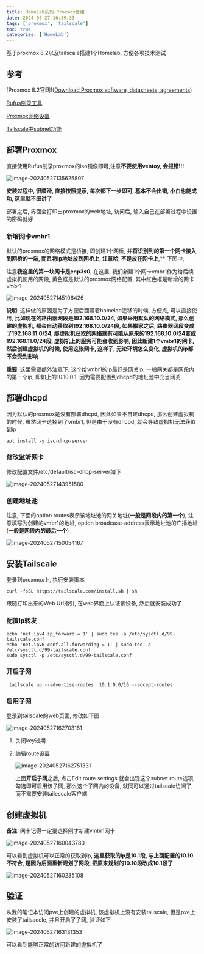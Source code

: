 ```yaml
---
title: HomeLab系列-Proxmox搭建
date: 2024-05-27 16:39:33
tags: ['proxmox', 'tailscale']
toc: true
categories: ['HomeLab']
---
```


基于proxmox 8.2以及tailscale搭建1个Homelab, 方便各项技术测试

<!--more-->

## 参考

[Proxmox 8.2官网]([Download Proxmox software, datasheets, agreements](https://www.proxmox.com/en/downloads))

[Rufus刻录工具](https://rufus.ie/zh/)

[Proxmox网络设置](https://pve-doc-cn.readthedocs.io/zh-cn/latest/chapter_system_administration/netconfig.html)

[Tailscale中subnet功能](https://tailscale.com/kb/1019/subnets)

## 部署Proxmox

直接使用Rufus刻录proxmox的iso镜像即可,注意**不要使用ventoy, 会报错!!!**

![image-20240527135625807](https://mys3.kengdie.xyz/blog/image-20240527135625807.png)

**安装过程中, 很顺滑, 直接按照提示, 每次都下一步即可, 基本不会出错, 小白也能成功, 这里就不细讲了**

部署之后, 界面会打印出proxmox的web地址, 访问后, 输入自己在部署过程中设置的密码就好

### 新增网卡vmbr1

默认的proxmox的网络模式是桥接, 即创建1个网桥, 并**将识别到的第一个网卡接入到网桥的一端, 而且将ip地址放到网桥上, 注意哈, 不是放在网卡上**,** 下图中,

注意**我这里的第一块网卡是enp3s0**, 在这里, 我们新建1个网卡vmbr1作为给后续虚拟机使用的网段,  黄色框是默认的proxmox网络配置, 其中红色框是新增的网卡vmbr1

![image-20240527145106426](https://mys3.kengdie.xyz/blog/image-20240527145106426.png)

**说明**: 这样做的原因是为了方便后面带着homelab迁移的时候, 方便点, 可以直接使用, **比如现在的路由器网段是192.168.10.0/24, 如果采用默认的网络模式, 那么创建的虚拟机, 都会自动获取到192.168.10.0/24段, 如果搬家之后, 路由器网段变成了192.168.11.0/24, 那虚拟机获取的网络就有可能从原来的192.168.10.0/24变成192.168.11.0/24段, 虚拟机上的服务可能会收到影响, 因此新建1个vmbr1的网卡, 然后创建虚拟机的时候, 使用这张网卡, 这样子, 无论环境怎么变化, 虚拟机的ip都不会受到影响**

**重要**: 这里需要额外注意下, 这个给vmbr1的ip最好是网关ip, 一般网关都是网段内的第一个ip, 即如上的10.10.0.1, 因为需要配置到dhcpd的地址池中充当网关

## 部署dhcpd

因为默认的proxmox是没有部署dhcpd, 因此如果不自建dhcpd, 那么创建虚拟机的时候, 虽然网卡选择到了vmbr1, 但是由于没有dhcpd, 就会导致虚拟机无法获取到ip

``` shell
apt install -y isc-dhcp-server
```

### 修改监听网卡

修改配置文件/etc/default/isc-dhcp-server如下

![image-20240527143951580](https://mys3.kengdie.xyz/blog/image-20240527143951580.png)

### 创建地址池

注意, 下面的option routes表示该地址池的网关地址(**一般是网段内的第一个**), 注意填写为创建的vmbr1的地址, option broadcase-address表示地址池的广播地址(**一般是网段内的最后一个**)

![image-20240527150054167](https://mys3.kengdie.xyz/blog/image-20240527150054167.png)

## 安装Tailscale

登录到proxmox上, 执行安装脚本

```shell
curl -fsSL https://tailscale.com/install.sh | sh
```

跟随打印出来的Web Url指引, 在web界面上认证该设备, 然后就安装成功了

### 配置ip转发

```shell
echo 'net.ipv4.ip_forward = 1' | sudo tee -a /etc/sysctl.d/99-tailscale.conf
echo 'net.ipv6.conf.all.forwarding = 1' | sudo tee -a /etc/sysctl.d/99-tailscale.conf
sudo sysctl -p /etc/sysctl.d/99-tailscale.conf
```

### 开启子网

```shell
 tailscale up --advertise-routes  10.1.0.0/16 --accept-routes
```

### 启用子网

登录到tailscale的web页面, 修改如下图

![image-20240527162703161](https://mys3.kengdie.xyz/blog/image-20240527162703161.png)

1. 关闭key过期

2. 编辑route设置

   ![image-20240527162751331](https://mys3.kengdie.xyz/blog/image-20240527162751331.png)

   上面**开启子网**之后, 点击Edit route settings 就会出现这个subnet route选项, 勾选即可启用该子网, 那么这个子网内的设备, 就同可以通过tailscale访问了, 而不需要安装tailescale客户端

## 创建虚拟机

**备注**: 网卡记得一定要选择刚才新建vmbr1网卡

![image-20240527160043780](https://mys3.kengdie.xyz/blog/image-20240527160043780.png)

可以看到虚拟机可以正常的获取到ip, **这里获取的ip是10.1段, 与上面配置的10.10不符合, 是因为后面重新规划了网段, 把原来规划的10.10段改成10.1段了**

![image-20240527160235108](https://mys3.kengdie.xyz/blog/image-20240527160235108.png)



## 验证

从我的笔记本访问pve上创建的虚拟机, 该虚拟机上没有安装tailscale, 但是pve上安装了tailsacele, 并且开启了子网, 验证如下

![image-20240527163131353](https://mys3.kengdie.xyz/blog/image-20240527163131353.png)

可以看到能够正常的访问新建的虚拟机了
